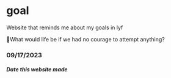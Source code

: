# goal
Website that reminds me about my goals in lyf

🗿What would life be if we had no courage to attempt anything?

<h3>09/17/2023</h3>
<h5>Date this website made</h5>
